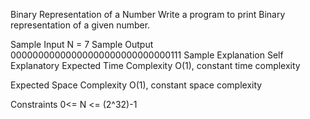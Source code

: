 Binary Representation of a Number
Write a program to print Binary representation of a given number.

Sample Input
N = 7
Sample Output
00000000000000000000000000000111
Sample Explanation
Self Explanatory
Expected Time Complexity
O(1), constant time complexity

Expected Space Complexity
O(1), constant space complexity

Constraints
0<= N <= (2^32)-1